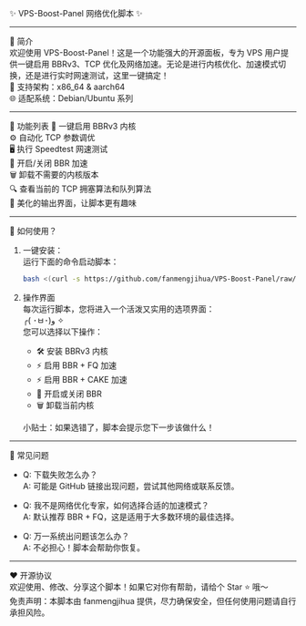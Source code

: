✨ VPS-Boost-Panel 网络优化脚本 ✨

---

🌟 简介  
欢迎使用 VPS-Boost-Panel！这是一个功能强大的开源面板，专为 VPS 用户提供一键启用 BBRv3、TCP 优化及网络加速。无论是进行内核优化、加速模式切换，还是进行实时网速测试，这里一键搞定！  
📢 支持架构：x86_64 & aarch64  
🌐 适配系统：Debian/Ubuntu 系列

---

🌟 功能列表
👑 一键启用 BBRv3 内核  
⚙️ 自动化 TCP 参数调优  
🖥️ 执行 Speedtest 网速测试  
🔧 开启/关闭 BBR 加速  
🗑️ 卸载不需要的内核版本  
🔍 查看当前的 TCP 拥塞算法和队列算法  
🎨 美化的输出界面，让脚本更有趣味

---

🚀 如何使用？  
1. 一键安装：  
   运行下面的命令启动脚本：

   ```bash
   bash <(curl -s https://github.com/fanmengjihua/VPS-Boost-Panel/raw/main/install.sh)
   ```

2. 操作界面  
   每次运行脚本，您将进入一个活泼又实用的选项界面：  
   ╭( ･ㅂ･)و ✧  
   您可以选择以下操作：
   - 🛠️ 安装 BBRv3 内核
   - ⚡ 启用 BBR + FQ 加速
   - ⚡ 启用 BBR + CAKE 加速
   - 🔧 开启或关闭 BBR
   - 🗑️ 卸载当前内核

   小贴士：如果选错了，脚本会提示您下一步该做什么！

---

🌟 常见问题  
- Q: 下载失败怎么办？  
  A: 可能是 GitHub 链接出现问题，尝试其他网络或联系反馈。

- Q: 我不是网络优化专家，如何选择合适的加速模式？  
  A: 默认推荐 BBR + FQ，这是适用于大多数环境的最佳选择。

- Q: 万一系统出问题该怎么办？  
  A: 不必担心！脚本会帮助你恢复。

---

❤️ 开源协议  
欢迎使用、修改、分享这个脚本！如果它对你有帮助，请给个 Star ⭐ 哦～  
免责声明：本脚本由 fanmengjihua 提供，尽力确保安全，但任何使用问题请自行承担风险。
